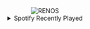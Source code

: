 <div align="center">
<picture>
    <source media="(prefers-color-scheme: dark)" srcset="https://i.ibb.co/pBsbXVgj/output-gif.gif">
    <source media="(prefers-color-scheme: light)" srcset="https://i.ibb.co/pBsbXVgj/output-gif.gif">
    <img alt="RENOS" src="https://i.ibb.co/pBsbXVgj/output-gif.gif">
</picture>
<details>
<summary>Spotify Recently Played</summary>
<img src="https://spotify-recently-played-readme.vercel.app/api?user=31d6d6zerc5ct6kck32na2ozsqf4&unique=1&width=400" alt="Spotify" />
</details>
</div>

<!-- Image deletion URL: https://ibb.co/3984h6wm/d1787e08d109cdf72bd0e6e524a00bd2 -->